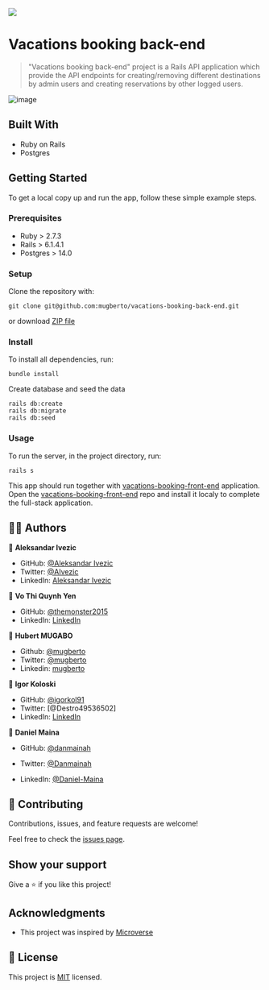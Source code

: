![](https://img.shields.io/badge/microverse-blueviolet)

# Vacations booking back-end

> "Vacations booking back-end" project is a Rails API application which provide the API endpoints for creating/removing different destinations by admin users and creating reservations by other logged users.

![image](https://user-images.githubusercontent.com/63932912/143224920-5cc44446-f6f1-47ee-b737-78e24e5613f7.png)


## Built With

- Ruby on Rails
- Postgres


## Getting Started

To get a local copy up and run the app, follow these simple example steps.

### Prerequisites

- Ruby > 2.7.3
- Rails > 6.1.4.1
- Postgres > 14.0

### Setup

Clone the repository with:

```
git clone git@github.com:mugberto/vacations-booking-back-end.git
```
or download [ZIP file](https://github.com/mugberto/vacations-booking-back-end/archive/refs/heads/dev.zip)

### Install
To install all dependencies, run:
```
bundle install
```
Create database and seed the data
```
rails db:create
rails db:migrate
rails db:seed
```
### Usage
To run the server, in the project directory, run:

 ```
 rails s
 ```
 
This app should run together with [vacations-booking-front-end](https://github.com/danmainah/vacations-booking-front-end) application. Open the [vacations-booking-front-end](https://github.com/danmainah/vacations-booking-front-end) repo and install it localy to complete the full-stack application.

## 👤👤 Authors

👤 **Aleksandar Ivezic**

- GitHub: [@Aleksandar Ivezic](https://github.com/ShinobiWarior)
- Twitter: [@AIvezic](https://twitter.com/AIvezic)
- LinkedIn: [Aleksandar Ivezic](https://www.linkedin.com/in/aleksandar-ivezic/)

👤 **Vo Thi Quynh Yen**

  - GitHub: [@themonster2015](https://github.com/themonster2015)
  - LinkedIn: [LinkedIn](https://www.linkedin.com/in/jen-vo-89bbb74b/)


👤 **Hubert MUGABO**

  -  Github: [@mugberto](https://github.com/mugberto)
  -  Twitter: [@mugberto](https://twitter.com/mugberto)
  -  Linkedin: [mugberto](https://www.linkedin.com/in/hubert-mugabo-23144b6a/)

👤 **Igor Koloski**

- GitHub: [@igorkol91](https://github.com/igorkol91)
- Twitter: [@Destro49536502]
- LinkedIn: [LinkedIn](https://linkedin.com/in/linkedinhandle)

👤 **Daniel Maina**

- GitHub: [@danmainah](https://github.com/danmainah)

- Twitter: [@Danmainah](https://twitter.com/dan_mainah)

- LinkedIn: [@Daniel-Maina](www.linkedin.com/in/daniel-maina-315a38191)


## 🤝 Contributing

Contributions, issues, and feature requests are welcome!

Feel free to check the [issues page](https://github.com/mugberto/vacations-booking-back-end/issues).

## Show your support

Give a ⭐️ if you like this project!

## Acknowledgments

- This project was inspired by [Microverse](https://www.microverse.org/?grsf=w9rx3c)

## 📝 License

This project is [MIT](https://github.com/ShinobiWarior/hello-rails-back-end/blob/setup/LICENSE) licensed.
